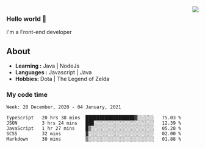 <img align='right' src="https://github-readme-stats.vercel.app/api?username=jumodada&show_icons=true&theme=vue">

### Hello world 👋

I'm a Front-end developer 
    
## About
-  **Learning :** Java | NodeJs
-  **Languages :** Javascript | Java
-  **Hobbies:** Dota | The Legend of Zelda

### My code time

<!--START_SECTION:waka-->
```text
Week: 28 December, 2020 - 04 January, 2021

TypeScript   20 hrs 38 mins  ██████████████████▓░░░░░░   75.03 % 
JSON         3 hrs 24 mins   ███░░░░░░░░░░░░░░░░░░░░░░   12.39 % 
JavaScript   1 hr 27 mins    █▒░░░░░░░░░░░░░░░░░░░░░░░   05.28 % 
SCSS         32 mins         ▓░░░░░░░░░░░░░░░░░░░░░░░░   02.00 % 
Markdown     30 mins         ▒░░░░░░░░░░░░░░░░░░░░░░░░   01.88 % 
```
<!--END_SECTION:waka-->
